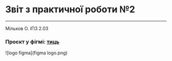 # Звіт з практичної роботи №2
---
Мільков О.
ІПЗ 2.03

### Проєкт у фігмі: [тиць](https://www.figma.com/design/EmY29LExeBtgtgsyuoMWTX/%D0%BF%D1%80%D0%B0%D0%BA%D1%82%D0%B8%D1%87%D0%BD%D1%96?node-id=0-1&t=9Gan4tLdfEIhW6Wo-1)

![logo figma](figma logo.png)

